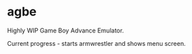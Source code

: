 # agbe
Highly WIP Game Boy Advance Emulator.

Current progress - starts armwrestler and shows menu screen.

